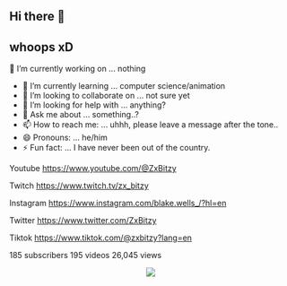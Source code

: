 ## Hi there 👋
## whoops xD
🔭 I’m currently working on ... nothing
- 🌱 I’m currently learning ... computer science/animation
- 👯 I’m looking to collaborate on ... not sure yet
- 🤔 I’m looking for help with ... anything?
- 💬 Ask me about ... something..?
- 📫 How to reach me: ... uhhh, please leave a message after the tone..
- 😄 Pronouns: ... he/him
- ⚡ Fun fact: ... I have never been out of the country.

Youtube
https://www.youtube.com/@ZxBitzy

Twitch
https://www.twitch.tv/zx_bitzy

Instagram
https://www.instagram.com/blake.wells_/?hl=en

Twitter
https://www.twitter.com/ZxBitzy

Tiktok
https://www.tiktok.com/@zxbitzy?lang=en

185 subscribers
195 videos
26,045 views
<p align="center"><img src="https://i.giphy.com/RThN0hOS2GO4M.gif" /></p>
<!--
**ZxBitzy/ZxBitzy** is a ✨ _special_ ✨ repository because its `README.md` (this file) appears on your GitHub profile.
